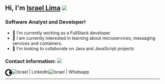 ## Hi, I'm [Israel Lima] <img src="https://github.com/blackcater/blackcater/raw/master/images/Hi.gif" height="32" />

### Software Analyst and Developer!

- 🔭 I'm currently working as a FullStack developer
- 🌱 I am currently interested in learning about microservices, messaging services and containers.
- 👯 I'm looking to collaborate on Java and JavaScript projects

### Contact information: <img src="https://media.giphy.com/media/LnQjpWaON8nhr21vNW/giphy.gif" height="32">

[<img align="left" alt="Israel" height="22px" src="https://raw.githubusercontent.com/iconic/open-iconic/master/svg/globe.svg" />][Israel Lima]
[<img align="left" alt="Israel | LinkedIn" height="22px" src="https://cdn.jsdelivr.net/npm/simple-icons@v3/icons/linkedin.svg" />][linkedin]
[<img align="left" alt="Israel | Whatsapp" height="22px" src="https://cdn.jsdelivr.net/npm/simple-icons@v3/icons/whatsapp.svg" />][whatsapp]

<br />

---

[Israel Lima]: https://israellima25.github.io/PageProfile/
[github]: https://github.com/IsraelLima25
[linkedin]: https://www.linkedin.com/in/israel-lima-dev-java/
[whatsapp]: https://api.whatsapp.com/send?1=pt_BR&phone=5571983300545


